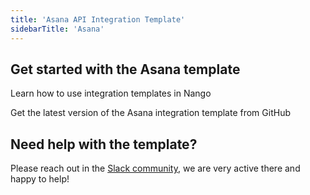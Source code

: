 ```yaml
---
title: 'Asana API Integration Template'
sidebarTitle: 'Asana'
---
```


## Get started with the Asana template

<Card title="How to use integration templates"
      href="/understand/concepts/templates"
      icon="book-open">
    Learn how to use integration templates in Nango


<Card title="Get the Asana template"
      href="https://github.com/NangoHQ/nango/tree/master/integration-templates/asana"
      icon="github">
    Get the latest version of the Asana integration template from GitHub


## Need help with the template?
Please reach out in the [Slack community](https://nango.dev/slack), we are very active there and happy to help!
